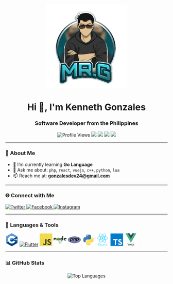 <!-- Profile Logo -->
<p align="center">
  <img src="kglogo.png" alt="KG Logo" width="250" />
</p>

<h1 align="center">Hi 👋, I'm Kenneth Gonzales</h1>
<h3 align="center">Software Developer from the Philippines</h3>

<p align="center">
  <img src="https://komarev.com/ghpvc/?username=mrgonzales-dev&label=Profile%20views&color=0e75b6&style=flat" alt="Profile Views" />
  <img src="https://img.shields.io/github/followers/mrgonzales-dev?label=Followers&style=flat&logo=github"/>
  <img src="https://img.shields.io/github/stars/mrgonzales-dev?style=flat&logo=github"/>
  <img src="https://img.shields.io/badge/Learning-Go-00ADD8?style=flat&logo=go&logoColor=white"/>
  <img src="https://img.shields.io/badge/Editor-VS%20Code-007ACC?style=flat&logo=visual-studio-code&logoColor=white"/>
</p>

---

### 🚀 About Me

- 🌱 I’m currently learning **Go Language**
- 💬 Ask me about: `php`, `react`, `vuejs`, `c++`, `python`, `lua`
- 📫 Reach me at: **gonzalesdev24@gmail.com**

---

### 🌐 Connect with Me

<p>
  <a href="https://twitter.com/mr.gonzaleskenneth" target="_blank">
    <img src="https://raw.githubusercontent.com/rahuldkjain/github-profile-readme-generator/master/src/images/icons/Social/twitter.svg" alt="Twitter" height="30" width="40" />
  </a>
  <a href="https://fb.com/mr.gonzaleskenneth" target="_blank">
    <img src="https://raw.githubusercontent.com/rahuldkjain/github-profile-readme-generator/master/src/images/icons/Social/facebook.svg" alt="Facebook" height="30" width="40" />
  </a>
  <a href="https://instagram.com/mr.gonzaleskenneth" target="_blank">
    <img src="https://raw.githubusercontent.com/rahuldkjain/github-profile-readme-generator/master/src/images/icons/Social/instagram.svg" alt="Instagram" height="30" width="40" />
  </a>
</p>

---

### 🧰 Languages & Tools

<p>
  <a href="https://www.w3schools.com/cpp/" target="_blank"><img src="https://raw.githubusercontent.com/devicons/devicon/master/icons/cplusplus/cplusplus-original.svg" alt="C++" width="40" height="40"/></a>
  <a href="https://flutter.dev" target="_blank"><img src="https://www.vectorlogo.zone/logos/flutterio/flutterio-icon.svg" alt="Flutter" width="40" height="40"/></a>
  <a href="https://developer.mozilla.org/en-US/docs/Web/JavaScript" target="_blank"><img src="https://raw.githubusercontent.com/devicons/devicon/master/icons/javascript/javascript-original.svg" alt="JavaScript" width="40" height="40"/></a>
  <a href="https://nodejs.org" target="_blank"><img src="https://raw.githubusercontent.com/devicons/devicon/master/icons/nodejs/nodejs-original-wordmark.svg" alt="Node.js" width="40" height="40"/></a>
  <a href="https://www.php.net" target="_blank"><img src="https://raw.githubusercontent.com/devicons/devicon/master/icons/php/php-original.svg" alt="PHP" width="40" height="40"/></a>
  <a href="https://www.python.org" target="_blank"><img src="https://raw.githubusercontent.com/devicons/devicon/master/icons/python/python-original.svg" alt="Python" width="40" height="40"/></a>
  <a href="https://reactjs.org/" target="_blank"><img src="https://raw.githubusercontent.com/devicons/devicon/master/icons/react/react-original-wordmark.svg" alt="React" width="40" height="40"/></a>
  <a href="https://www.typescriptlang.org/" target="_blank"><img src="https://raw.githubusercontent.com/devicons/devicon/master/icons/typescript/typescript-original.svg" alt="TypeScript" width="40" height="40"/></a>
  <a href="https://vuejs.org/" target="_blank"><img src="https://raw.githubusercontent.com/devicons/devicon/master/icons/vuejs/vuejs-original-wordmark.svg" alt="Vue.js" width="40" height="40"/></a>
</p>

---

### 📊 GitHub Stats

<p align="center">
  <img src="https://github-readme-stats.vercel.app/api/top-langs?username=mrgonzales-dev&show_icons=true&locale=en&layout=compact" alt="Top Languages" />
</p>

